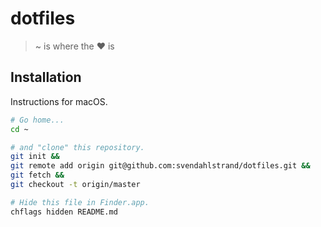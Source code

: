 # dotfiles


> ~ is where the ❤️ is

## Installation

Instructions for macOS.

```bash
# Go home...
cd ~

# and "clone" this repository.
git init &&
git remote add origin git@github.com:svendahlstrand/dotfiles.git &&
git fetch &&
git checkout -t origin/master

# Hide this file in Finder.app.
chflags hidden README.md
```
